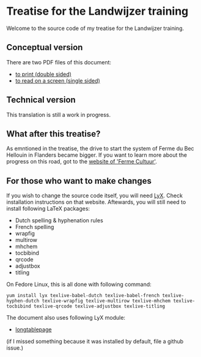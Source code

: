 # Treatise for the Landwijzer training

Welcome to the source code of my treatise for the Landwijzer training.

## Conceptual version

There are two PDF files of this document:

* [to print (double sided)](https://github.com/EricSeynaeve/landwijzer_werkstuk/raw/master/text/manuscript-en_print.pdf)
* [to read on a screen (single sided)](https://github.com/EricSeynaeve/landwijzer_werkstuk/raw/master/text/manuscript-en_screen.pdf)

## Technical version

This translation is still a work in progress.

## What after this treatise?

As emntioned in the treatise, the drive to start the system of Ferme du Bec Hellouin in Flanders became bigger. If you want to learn more about the progress on this road, got to the [website of 'Ferme Cultuur'](https:///www.fermecultuur.be).

## For those who want to make changes

If you wish to change the source code itself, you will need [LyX](https://www.lyx.org). Check installation instructions on that website.
Aftewards, you will still need to install following LaTeX packages:

* Dutch spelling & hyphenation rules
* French spelling
* wrapfig
* multirow
* mhchem
* tocbibind
* qrcode
* adjustbox
* titling

On Fedore Linux, this is all done with following command:
```
yum install lyx texlive-babel-dutch texlive-babel-french texlive-hyphen-dutch texlive-wrapfig texlive-multirow texlive-mhchem texlive-tocbibind texlive-qrcode texlive-adjustbox texlive-titling
```

The document also uses following LyX module:

* [longtablepage](https://wiki.lyx.org/Layouts/Modules#toc4)

(if I missed something because it was installed by default, file a github issue.)
